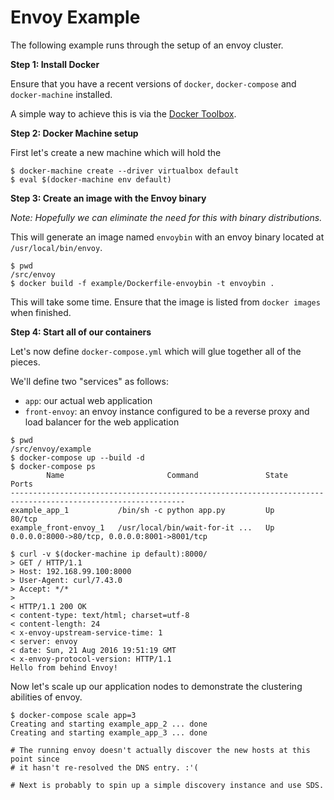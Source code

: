 # Envoy Example

The following example runs through the setup of an envoy cluster.

**Step 1: Install Docker**

Ensure that you have a recent versions of `docker`, `docker-compose` and
`docker-machine` installed.

A simple way to achieve this is via the [Docker Toolbox](https://www.docker.com/products/docker-toolbox).

**Step 2: Docker Machine setup**

First let's create a new machine which will hold the

```shell
$ docker-machine create --driver virtualbox default
$ eval $(docker-machine env default)
```

**Step 3: Create an image with the Envoy binary**

_Note: Hopefully we can eliminate the need for this with binary distributions._

This will generate an image named `envoybin` with an envoy binary located at
`/usr/local/bin/envoy`.

```shell
$ pwd
/src/envoy
$ docker build -f example/Dockerfile-envoybin -t envoybin .
```

This will take some time. Ensure that the image is listed from `docker images`
when finished.

**Step 4: Start all of our containers**

Let's now define `docker-compose.yml` which will glue together all of the pieces.

We'll define two "services" as follows:

* `app`: our actual web application
* `front-envoy`: an envoy instance configured to be a reverse proxy and load balancer
for the web application

```shell
$ pwd
/src/envoy/example
$ docker-compose up --build -d
$ docker-compose ps
        Name                       Command               State                      Ports
-------------------------------------------------------------------------------------------------------------
example_app_1           /bin/sh -c python app.py         Up      80/tcp
example_front-envoy_1   /usr/local/bin/wait-for-it ...   Up      0.0.0.0:8000->80/tcp, 0.0.0.0:8001->8001/tcp
```

```shell
$ curl -v $(docker-machine ip default):8000/
> GET / HTTP/1.1
> Host: 192.168.99.100:8000
> User-Agent: curl/7.43.0
> Accept: */*
>
< HTTP/1.1 200 OK
< content-type: text/html; charset=utf-8
< content-length: 24
< x-envoy-upstream-service-time: 1
< server: envoy
< date: Sun, 21 Aug 2016 19:51:19 GMT
< x-envoy-protocol-version: HTTP/1.1
Hello from behind Envoy!
```

Now let's scale up our application nodes to demonstrate the clustering abilities
of envoy.

```shell
$ docker-compose scale app=3
Creating and starting example_app_2 ... done
Creating and starting example_app_3 ... done

# The running envoy doesn't actually discover the new hosts at this point since
# it hasn't re-resolved the DNS entry. :'(

# Next is probably to spin up a simple discovery instance and use SDS.
```
